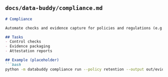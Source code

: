 
## `docs/data-buddy/compliance.md`
```markdown
# Compliance

Automate checks and evidence capture for policies and regulations (e.g., GDPR/CCPA/GLBA).

## Tasks
- Control checks
- Evidence packaging
- Attestation reports

## Example (placeholder)
```bash
python -m databuddy compliance run --policy retention --output out/evidence.zip
